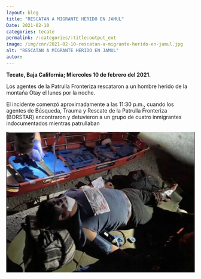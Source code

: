 ```yaml
---
layout: blog
title: "RESCATAN A MIGRANTE HERIDO EN JAMUL"
Date: 2021-02-10
categories: tecate
permalink: /:categories/:title:output_ext
image: /img/cnr/2021-02-10-rescatan-a-migrante-herido-en-jamul.jpg
alt: "RESCATAN A MIGRANTE HERIDO EN JAMUL"
autor:
---
```


**Tecate, Baja California; Miercoles 10 de febrero del 2021.** 

Los agentes de la Patrulla Fronteriza rescataron a un hombre herido de la montaña Otay el lunes por la noche.

El incidente comenzó aproximadamente a las 11:30 p.m., cuando los agentes de Búsqueda, Trauma y Rescate de la Patrulla Fronteriza (BORSTAR) encontraron y detuvieron a un grupo de cuatro inmigrantes indocumentados mientras patrullaban

<div id="carouselExampleSlidesOnly" class="carousel slide" data-ride="carousel">
  <div class="carousel-inner">
    <div class="carousel-item active">
       <img class="d-block w-100" src="/img/cnr/2021-02-10-rescatan-a-migrante-herido-en-jamul.jpg" loading="lazy"  alt="RESCATAN A MIGRANTE HERIDO EN JAMUL">
    </div>
  </div>
</div>